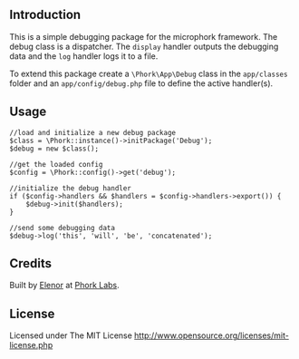 ## Introduction

This is a simple debugging package for the microphork framework. The debug class is a dispatcher. The `display` handler outputs the debugging data and the `log` handler logs it to a file.

To extend this package create a `\Phork\App\Debug` class in the `app/classes` folder and an `app/config/debug.php` file to define the active handler(s).


## Usage

```
//load and initialize a new debug package
$class = \Phork::instance()->initPackage('Debug');
$debug = new $class();

//get the loaded config
$config = \Phork::config()->get('debug');

//initialize the debug handler
if ($config->handlers && $handlers = $config->handlers->export()) {
    $debug->init($handlers);
}

//send some debugging data
$debug->log('this', 'will', 'be', 'concatenated');
```


## Credits

Built by [Elenor](http://elenor.net) at [Phork Labs](http://phork.org).


## License

Licensed under The MIT License
<http://www.opensource.org/licenses/mit-license.php>
